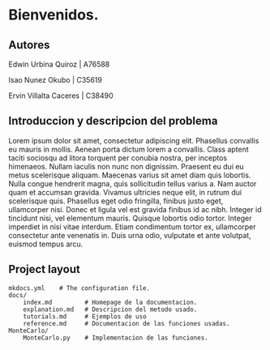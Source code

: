 # Bienvenidos.

## Autores
Edwin Urbina Quiroz | A76588

Isao Nunez Okubo | C35619

Ervin Villalta Caceres | C38490

## Introduccion y descripcion del problema

Lorem ipsum dolor sit amet, consectetur adipiscing elit. Phasellus convallis eu mauris in mollis. Aenean porta dictum lorem a convallis. Class aptent taciti sociosqu ad litora torquent per conubia nostra, per inceptos himenaeos. Nullam iaculis non nunc non dignissim. Praesent eu dui eu metus scelerisque aliquam. Maecenas varius sit amet diam quis lobortis. Nulla congue hendrerit magna, quis sollicitudin tellus varius a. Nam auctor quam et accumsan gravida. Vivamus ultricies neque elit, in rutrum dui scelerisque quis. Phasellus eget odio fringilla, finibus justo eget, ullamcorper nisi. Donec et ligula vel est gravida finibus id ac nibh. Integer id tincidunt nisi, vel elementum mauris. Quisque lobortis odio tortor. Integer imperdiet in nisi vitae interdum. Etiam condimentum tortor ex, ullamcorper consectetur ante venenatis in. Duis urna odio, vulputate et ante volutpat, euismod tempus arcu. 

## Project layout

    mkdocs.yml    # The configuration file.
    docs/
        index.md         # Homepage de la documentacion.
        explanation.md   # Descripcion del metodo usado.
        tutorials.md     # Ejemplos de uso
        reference.md     # Documentacion de las funciones usadas.
    MonteCarlo/
        MonteCarlo.py    # Implementacion de las funciones.
